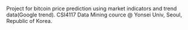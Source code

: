 Project for bitcoin price prediction using market indicators and trend data(Google trend). CSI4117 Data Mining cource @ Yonsei Univ, Seoul, Republic of Korea.